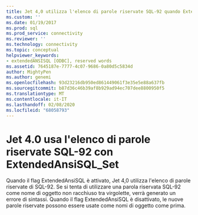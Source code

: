 ```yaml
---
title: Jet 4,0 utilizza l'elenco di parole riservate SQL-92 quando ExtendedAnsiSQL_Set | Microsoft Docs
ms.custom: ''
ms.date: 01/19/2017
ms.prod: sql
ms.prod_service: connectivity
ms.reviewer: ''
ms.technology: connectivity
ms.topic: conceptual
helpviewer_keywords:
- extendedANSISQL [ODBC], reserved words
ms.assetid: 7645187e-7777-4c07-9686-0a80d5c5834d
author: MightyPen
ms.author: genemi
ms.openlocfilehash: 93d23216db950ed861449061f3e35e5e88a637fb
ms.sourcegitcommit: b87d36c46b39af8b929ad94ec707dee8800950f5
ms.translationtype: MT
ms.contentlocale: it-IT
ms.lasthandoff: 02/08/2020
ms.locfileid: "68058793"
---
```

# <a name="jet-40-uses-sql-92-reserved-words-list-when-extendedansisql_set"></a>Jet 4.0 usa l'elenco di parole riservate SQL-92 con ExtendedAnsiSQL_Set
Quando il flag ExtendedAnsiSQL è attivato, Jet 4,0 utilizza l'elenco di parole riservate di SQL-92. Se si tenta di utilizzare una parola riservata SQL-92 come nome di oggetto non racchiuso tra virgolette, verrà generato un errore di sintassi. Quando il flag ExtendedAnsiSQL è disattivato, le nuove parole riservate possono essere usate come nomi di oggetto come prima.
